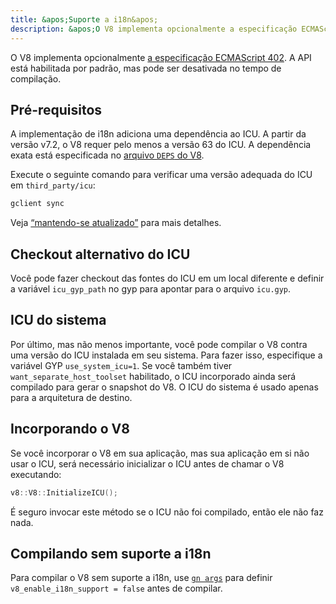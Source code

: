 ```yaml
---
title: &apos;Suporte a i18n&apos;
description: &apos;O V8 implementa opcionalmente a especificação ECMAScript 402. A API está habilitada por padrão, mas pode ser desativada no tempo de compilação.&apos;
---
```

O V8 implementa opcionalmente [a especificação ECMAScript 402](https://tc39.es/ecma402/). A API está habilitada por padrão, mas pode ser desativada no tempo de compilação.

## Pré-requisitos

A implementação de i18n adiciona uma dependência ao ICU. A partir da versão v7.2, o V8 requer pelo menos a versão 63 do ICU. A dependência exata está especificada no [arquivo `DEPS` do V8](https://chromium.googlesource.com/v8/v8.git/+/master/DEPS).

Execute o seguinte comando para verificar uma versão adequada do ICU em `third_party/icu`:

```bash
gclient sync
```

Veja [“mantendo-se atualizado”](/docs/source-code#staying-up-to-date) para mais detalhes.

## Checkout alternativo do ICU

Você pode fazer checkout das fontes do ICU em um local diferente e definir a variável `icu_gyp_path` no gyp para apontar para o arquivo `icu.gyp`.

## ICU do sistema

Por último, mas não menos importante, você pode compilar o V8 contra uma versão do ICU instalada em seu sistema. Para fazer isso, especifique a variável GYP `use_system_icu=1`. Se você também tiver `want_separate_host_toolset` habilitado, o ICU incorporado ainda será compilado para gerar o snapshot do V8. O ICU do sistema é usado apenas para a arquitetura de destino.

## Incorporando o V8

Se você incorporar o V8 em sua aplicação, mas sua aplicação em si não usar o ICU, será necessário inicializar o ICU antes de chamar o V8 executando:

```cpp
v8::V8::InitializeICU();
```

É seguro invocar este método se o ICU não foi compilado, então ele não faz nada.

## Compilando sem suporte a i18n

Para compilar o V8 sem suporte a i18n, use [`gn args`](/docs/build-gn#gn) para definir `v8_enable_i18n_support = false` antes de compilar.
